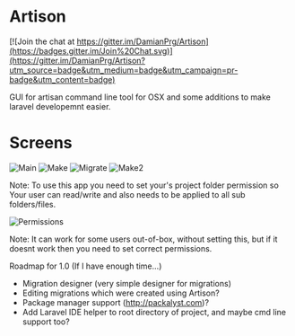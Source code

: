 # Artison

[![Join the chat at https://gitter.im/DamianPrg/Artison](https://badges.gitter.im/Join%20Chat.svg)](https://gitter.im/DamianPrg/Artison?utm_source=badge&utm_medium=badge&utm_campaign=pr-badge&utm_content=badge)

GUI for artisan command line tool for OSX and some additions to make laravel developemnt easier.

# Screens
![Main](http://i.imgur.com/D1myRq8.png)
![Make](http://i.imgur.com/AN0Np8C.png)
![Migrate](http://i.imgur.com/3v2gBlw.png)
![Make2](http://i.imgur.com/LEL1TSo.png)


Note: To use this app you need to set your's project folder permission so Your user can read/write and also needs to be applied to all sub folders/files.

![Permissions](http://i.imgur.com/O2g6fQG.png?1)

Note: It can work for some users out-of-box, without setting this, but if it doesnt work then you need to set correct permissions.

Roadmap for 1.0 (If I have enough time...)
- Migration designer (very simple designer for migrations)
- Editing migrations which were created using Artison?
- Package manager support (http://packalyst.com)?
- Add Laravel IDE helper to root directory of project, and maybe cmd line support too?

